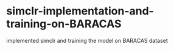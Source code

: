 # simclr-implementation-and-training-on-BARACAS
implemented simclr and training the model on BARACAS dataset
